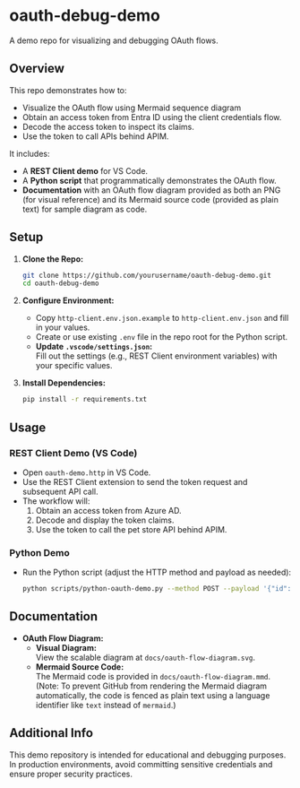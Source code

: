 # oauth-debug-demo

A demo repo for visualizing and debugging OAuth flows.

## Overview

This repo demonstrates how to:

- Visualize the OAuth flow using Mermaid sequence diagram
- Obtain an access token from Entra ID using the client credentials flow.
- Decode the access token to inspect its claims.
- Use the token to call APIs behind APIM.

It includes:

- A **REST Client demo** for VS Code.
- A **Python script** that programmatically demonstrates the OAuth flow.
- **Documentation** with an OAuth flow diagram provided as both an PNG (for visual reference) and its Mermaid source code (provided as plain text) for sample diagram as code.

## Setup

1. **Clone the Repo:**
   ```bash
   git clone https://github.com/yourusername/oauth-debug-demo.git
   cd oauth-debug-demo
   ```

2. **Configure Environment:**
   - Copy `http-client.env.json.example` to `http-client.env.json` and fill in your values.
   - Create or use existing `.env` file in the repo root for the Python script.
   - **Update `.vscode/settings.json`:**  
     Fill out the settings (e.g., REST Client environment variables) with your specific values.

3. **Install Dependencies:**
   ```bash
   pip install -r requirements.txt
   ```

## Usage

### REST Client Demo (VS Code)
- Open `oauth-demo.http` in VS Code.
- Use the REST Client extension to send the token request and subsequent API call.
- The workflow will:
  1. Obtain an access token from Azure AD.
  2. Decode and display the token claims.
  3. Use the token to call the pet store API behind APIM.

### Python Demo
- Run the Python script (adjust the HTTP method and payload as needed):
   ```bash
   python scripts/python-oauth-demo.py --method POST --payload '{"id":10,"name":"doggie","category":{"id":1,"name":"Dogs"},"photoUrls":["string"],"tags":[{"id":0,"name":"string"}],"status":"available"}'
   ```

## Documentation

- **OAuth Flow Diagram:**
  - **Visual Diagram:**  
    View the scalable diagram at `docs/oauth-flow-diagram.svg`.
  - **Mermaid Source Code:**  
    The Mermaid code is provided in `docs/oauth-flow-diagram.mmd`. (Note: To prevent GitHub from rendering the Mermaid diagram automatically, the code is fenced as plain text using a language identifier like `text` instead of `mermaid`.)
  
## Additional Info

This demo repository is intended for educational and debugging purposes. In production environments, avoid committing sensitive credentials and ensure proper security practices.